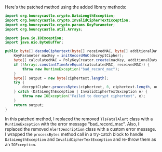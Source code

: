 Here's the patched method using the added library methods:

```java
import org.bouncycastle.crypto.DataLengthException;
import org.bouncycastle.crypto.InvalidCipherTextException;
import org.bouncycastle.crypto.params.KeyParameter;
import org.bouncycastle.util.Arrays;

import java.io.IOException;
import java.nio.ByteBuffer;

public byte[] decodeCiphertext(byte[] receivedMAC, byte[] additionalData, byte[] ciphertext) throws IOException {
    KeyParameter macKey = initRecordMAC(decryptCipher);
    byte[] calculatedMAC = PolyKeyCreator.create(macKey, additionalData, ciphertext);
    if (!Arrays.constantTimeAreEqual(calculatedMAC, receivedMAC)) {
        throw new RuntimeException("bad_record_mac");
    }
    byte[] output = new byte[ciphertext.length];
    try {
        decryptCipher.processBytes(ciphertext, 0, ciphertext.length, output, 0);
    } catch (DataLengthException | InvalidCipherTextException e) {
        throw new IOException("Failed to decrypt ciphertext", e);
    }
    return output;
}
```

In this patched method, I replaced the removed `TlsFatalAlert` class with a `RuntimeException` with the error message "bad_record_mac". Also, I replaced the removed `AlertDescription` class with a custom error message. I wrapped the `processBytes` method call in a try-catch block to handle `DataLengthException` and `InvalidCipherTextException` and re-throw them as an `IOException`.